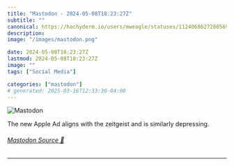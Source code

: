 ```yaml
---
title: "Mastodon - 2024-05-08T18:23:27Z"
subtitle: ""
canonical: https://hachyderm.io/users/mweagle/statuses/112406862728056969
description:
image: "/images/mastodon.png"

date: 2024-05-08T18:23:27Z
lastmod: 2024-05-08T18:23:27Z
image: ""
tags: ["Social Media"]

categories: ["mastodon"]
# generated: 2025-03-16T12:33:30-04:00
---
```

![Mastodon](/images/mastodon.png)

<p>The new Apple Ad aligns with the zeitgeist and is similarly depressing.</p>


###### [Mastodon Source 🐘](https://hachyderm.io/@mweagle/112406862728056969)

___
